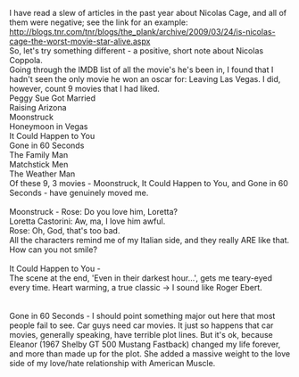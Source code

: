 I have read a slew of articles in the past year about Nicolas Cage, and all of them were negative; see the link for an example:<br/>http://blogs.tnr.com/tnr/blogs/the_plank/archive/2009/03/24/is-nicolas-cage-the-worst-movie-star-alive.aspx<br/>So, let's try something different - a positive, short note about Nicolas Coppola.<br/>Going through the IMDB list of all the movie's he's been in, I found that I hadn't seen the only movie he won an oscar for: Leaving Las Vegas. I did, however, count 9 movies that I had liked.<br/>Peggy Sue Got Married<br/>Raising Arizona<br/>Moonstruck<br/>Honeymoon in Vegas<br/>It Could Happen to You<br/>Gone in 60 Seconds<br/>The Family Man<br/>Matchstick Men<br/>The Weather Man<br/>Of these 9, 3 movies - Moonstruck, It Could Happen to You, and Gone in 60 Seconds - have genuinely moved me.<br/><br/>Moonstruck -
Rose: Do you love him, Loretta?<br/>Loretta Castorini: Aw, ma, I love him awful.<br/>Rose: Oh, God, that's too bad. <br/>All the characters remind me of my Italian side, and they really ARE like that. How can you not smile?<br/><br/>It Could Happen to You - <br/>The scene at the end, 'Even in their darkest hour…', gets me teary-eyed every time. Heart warming, a true classic -> I sound like Roger Ebert.<br/><br/><br/>Gone in 60 Seconds - I should point something major out here that most people fail to see. Car guys need car movies. It just so happens that car movies, generally speaking, have terrible plot lines. But it's ok, because Eleanor (1967 Shelby GT 500 Mustang Fastback) changed my life forever, and more than made up for the plot. She added a massive weight to the love side of my love/hate relationship with American Muscle.